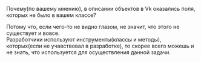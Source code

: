 Почему(по вашему мнению), в описании объектов в Vk оказались поля, которых не было в вашем классе?

Потому что, если чего-то не видно глазом, не значит, что этого не существует и вовсе.  
Разработчики используют инструменты(классы и методы), которых(если не учавствовал в разработке), 
то скорее всего можешь и не знать, что используется для осуществления данной задачи.
